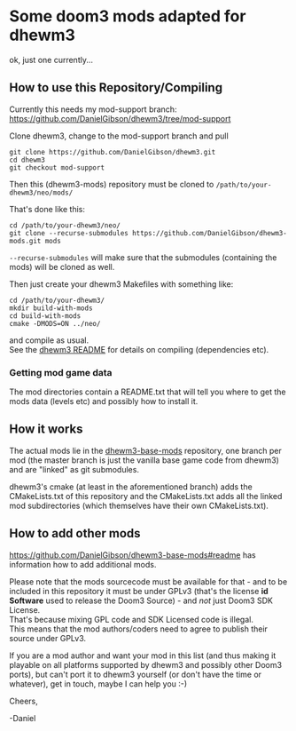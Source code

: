 # Some doom3 mods adapted for dhewm3

ok, just one currently...

## How to use this Repository/Compiling

Currently this needs my mod-support branch:  
https://github.com/DanielGibson/dhewm3/tree/mod-support

Clone dhewm3, change to the mod-support branch and pull

	git clone https://github.com/DanielGibson/dhewm3.git
	cd dhewm3
	git checkout mod-support

Then this (dhewm3-mods) repository must be cloned to `/path/to/your-dhewm3/neo/mods/`

That's done like this:  

	cd /path/to/your-dhewm3/neo/
	git clone --recurse-submodules https://github.com/DanielGibson/dhewm3-mods.git mods

`--recurse-submodules` will make sure that the submodules (containing the mods) will
be cloned as well.

Then just create your dhewm3 Makefiles with something like:  

	cd /path/to/your-dhewm3/
	mkdir build-with-mods
	cd build-with-mods
	cmake -DMODS=ON ../neo/

and compile as usual.  
See the [dhewm3 README](https://github.com/dhewm/dhewm3/blob/master/README.md)
for details on compiling (dependencies etc).

### Getting mod game data

The mod directories contain a README.txt that will tell you where to get the 
mods data (levels etc) and possibly how to install it.

## How it works

The actual mods lie in the [dhewm3-base-mods](https://github.com/DanielGibson/dhewm3-base-mods)
repository, one branch per mod (the master branch is just the vanilla base game code from dhewm3)
and are "linked" as git submodules.

dhewm3's cmake (at least in the aforementioned branch) adds the CMakeLists.txt of this
repository and the CMakeLists.txt adds all the linked mod subdirectories (which
themselves have their own CMakeLists.txt).

## How to add other mods

https://github.com/DanielGibson/dhewm3-base-mods#readme has information how to add
additional mods.

Please note that the mods sourcecode must be available for that - and to be
included in this repository it must be under GPLv3 (that's the license 
**id Software** used to release the Doom3 Source) - and *not* just Doom3 SDK License.  
That's because mixing GPL code and SDK Licensed code is illegal.  
This means that the mod authors/coders need to agree to publish their source under GPLv3.

If you are a mod author and want your mod in this list (and thus making
it playable on all platforms supported by dhewm3 and possibly other 
Doom3 ports), but can't port it to dhewm3 yourself (or don't  have the 
time or whatever), get in touch, maybe I can help you :-)


Cheers,

-Daniel
